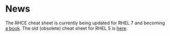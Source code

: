 # News 

The RHCE cheat sheet is currently being updated for RHEL 7 and becoming [a book](https://leanpub.com/rhce-cheat-book). The old (obsolete) cheat sheet for RHEL 5 is [here](https://github.com/mconigliaro/RHCE-Cheat-Book/tree/cheat-sheet).
